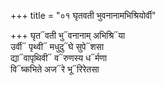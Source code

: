 +++
title = "०१ घृतवती भुवनानामभिश्रियोर्वी"

+++
घृत᳓वती भु᳓वनानाम् अभिश्रि᳓या  
उर्वी᳓ पृथ्वी᳓ मधुदु᳓घे सुपे᳓शसा  
द्या᳓वापृथिवी᳓ व᳓रुणस्य ध᳓र्मणा  
वि᳓ष्कभिते अज᳓रे भू᳓रिरेतसा